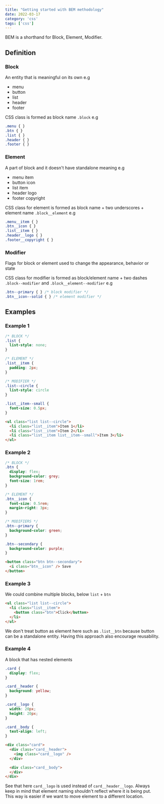 ```yaml
---
title: "Getting started with BEM methodology"
date: 2022-03-17
category: 'css'
tags: ['css']
---
```


BEM is a shorthand for Block, Element, Modifier.

## Definition

### Block

An entity that is meaningful on its own e.g

- menu
- button
- list
- header
- footer

CSS class is formed as block name `.block` e.g

```css
.menu { }
.btn { }
.list { }
.header { }
.footer { }
```

### Element

A part of block and it doesn't have standalone meaning e.g

- menu item
- button icon
- list item
- header logo
- footer copyright

CSS class for element is formed as block name + two underscores + element name `.block__element` e.g

```css
.menu__item { }
.btn__icon { }
.list__item { }
.header__logo { }
.footer__copyright { }
```

### Modifier

Flags for block or element used to change the appearance, behavior or state

CSS class for modifier is formed as block/element name + two dashes `.block--modifier` and `.block__element--modifier` e.g

```css
.btn--primary { } /* block modifier */
.btn__icon--solid { } /* element modifier */
```

## Examples

### Example 1

```css
/* BLOCK */
.list {
  list-style: none;
}

/* ELEMENT */
.list__item {
  padding: 2px;
}

/* MODIFIER */
.list--circle {
  list-style: circle
}

.list__item--small {
  font-size: 0.5px;
}
```

```html
<ul class="list list--circle">
  <li class="list__item">Item 1</li>
  <li class="list__item">Item 2</li>
  <li class="list__item list__item--small">Item 3</li>
</ul>
```

### Example 2

```css
/* BLOCK */
.btn {
  display: flex;
  background-color: grey;
  font-size: 1rem;
}

/* ELEMENT */
.btn__icon {
  font-size: 0.5rem;
  margin-right: 3px;
}

/* MODIFIERS */
.btn--primary {
  background-color: green;
}

.btn--secondary {
  background-color: purple;
}
```

```html
<button class="btn btn--secondary">
  <i class="btn__icon" /> Save
</button>
```

### Example 3

We could combine multiple blocks, below `list` + `btn`

```html
<ul class="list list--circle">
  <li class="list__item">
    <button class="btn">Click</button>
  </li>
</ul>
```

We don't treat button as element here such as `.list__btn` because button can be a standalone entity. Having this approach also encourage reusability.

### Example 4

A block that has nested elements

```css
.card {
  display: flex;
}

.card__header {
  background: yellow;
}

.card__logo {
  width: 20px;
  height: 20px;
}

.card__body {
  text-align: left;
}
```

```html
<div class="card">
  <div class="card__header">
    <img class="card__logo" />
  </div>

  <div class="card__body">
  </div>
</div>
```

See that here `card__logo` is used instead of `card__header__logo`. Always keep in mind that
element naming shouldn't reflect where it is being put. This way is easier if we want to
move element to a different location.
